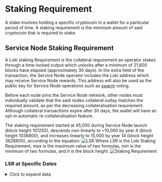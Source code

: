 # Staking Requirement

A stake involves holding a specific cryptocoin in a wallet for a particular period of time. A staking requirement is the minimum amount of said cryptocoin that is required to stake.

## Service Node Staking Requirement
A Loki staking Requirement is the collateral requirement an operator stakes through a time-locked output which unlocks after a minimum of 21,600 blocks have elapsed (approximately 30 days). In the extra field of the transaction, the Service Node operator includes the Loki address which may receive Service Node rewards. This address will also be used as the public key for Service Node operations such as [swarm](../Advanced/SwarmFlagging.md) voting.

Before each node joins the Service Node network, other nodes must individually validate that the said nodes collateral outlay matches the required amount, as per the decreasing collateralisation requirement. Although collateral transactions  expire after 30 days, the wallet will have an opt-in automatic re-collateralisation feature.

The staking requirement started at 45,000 during Service Node launch (block height 101250), descends non-linearly to ~10,000 by year 4 (block height 1036800), and increases linearly to 15,000 by year 14 (block height 3628800), according to the equation:
![LSR](../assets/LSRformula.JPG)
Where *LSR* is the Loki Staking Requirement, *max* is the maximum value of two formulas, *min* is the minimum of two formulas, and *h* is the block height.
![Staking Requirement](../assets/StakingRequirement.JPG)

### LSR at Specific Dates
<details>
  <summary>Click to expand data </summary>
  
| Date (MM/YYYY)| Block Height|Staking Requirement (Loki)|
|:---------:|:---------:|:---------------:|
| 09/2018 | 101250  | 45000               |
| 10/2018 | 122850  | 41181               |
| 11/2018 | 144450  | 37780               |
| 12/2018 | 166050  | 34749               |
| 01/2019 | 187650  | 32049               |
| 02/2019 | 209250  | 29643               |
| 03/2019 | 230850  | 27500               |
| 04/2019 | 252450  | 25591               |
| 05/2019 | 274050  | 23890               |
| 06/2019 | 295650  | 22374               |
| 07/2019 | 317250  | 21024               |
| 08/2019 | 338850  | 19822               |
| 09/2019 | 360450  | 18750               |
| 10/2019 | 382050  | 17795               |
| 11/2019 | 403650  | 16945               |
| 12/2019 | 425250  | 16187               |
| 01/2020 | 446850  | 15512               |
| 02/2020 | 468450  | 14911               |
| 03/2020 | 490050  | 14375               |
| 04/2020 | 511650  | 13898               |
| 05/2020 | 533250  | 13472               |
| 06/2020 | 554850  | 13094               |
| 07/2020 | 576450  | 12756               |
| 08/2020 | 598050  | 12455               |
| 09/2020 | 619650  | 12188               |
| 10/2020 | 641250  | 11949               |
| 11/2020 | 662850  | 11736               |
| 12/2020 | 684450  | 11547               |
| 01/2021 | 706050  | 11378               |
| 02/2021 | 727650  | 11228               |
| 03/2021 | 749250  | 11094               |
| 04/2021 | 770850  | 10974               |
| 05/2021 | 792450  | 10868               |
| 06/2021 | 814050  | 10773               |
| 07/2021 | 835650  | 10689               |
| 08/2021 | 857250  | 10614               |
| 09/2021 | 878850  | 10547               |
| 10/2021 | 900450  | 10487               |
| 11/2021 | 922050  | 10434               |
| 12/2021 | 943650  | 10387               |
| 01/2022 | 965250  | 10345               |
| 02/2022 | 986850  | 10307               |
| 03/2022 | 1008450 | 10273               |
| 04/2022 | 1030050 | 10244               |
| 05/2022 | 1051650 | 10217               |
| 06/2022 | 1073250 | 10193               |
| 07/2022 | 1094850 | 10172               |
| 08/2022 | 1116450 | 10154               |
| 09/2022 | 1138050 | 10195               |
| 10/2022 | 1159650 | 10237               |
| 11/2022 | 1181250 | 10279               |
| 12/2022 | 1202850 | 10320               |
| 01/2023 | 1224450 | 10362               |
| 02/2023 | 1246050 | 10404               |
| 03/2023 | 1267650 | 10445               |
| 04/2023 | 1289250 | 10487               |
| 05/2023 | 1310850 | 10529               |
| 06/2023 | 1332450 | 10570               |
| 07/2023 | 1354050 | 10612               |
| 08/2023 | 1375650 | 10654               |
| 09/2023 | 1397250 | 10695               |
| 10/2023 | 1418850 | 10737               |
| 11/2023 | 1440450 | 10779               |
| 12/2023 | 1462050 | 10820               |
| 01/2024 | 1483650 | 10862               |
| 02/2024 | 1505250 | 10904               |
| 03/2024 | 1526850 | 10945               |
| 04/2024 | 1548450 | 10987               |
| 05/2024 | 1570050 | 11029               |
| 06/2024 | 1591650 | 11070               |
| 07/2024 | 1613250 | 11112               |
| 08/2024 | 1634850 | 11154               |
| 09/2024 | 1656450 | 11195               |
| 10/2024 | 1678050 | 11237               |
| 11/2024 | 1699650 | 11279               |
| 12/2024 | 1721250 | 11320               |
| 01/2025 | 1742850 | 11362               |
| 02/2025 | 1764450 | 11404               |
| 03/2025 | 1786050 | 11445               |
| 04/2025 | 1807650 | 11487               |
| 05/2025 | 1829250 | 11529               |
| 06/2025 | 1850850 | 11570               |
| 07/2025 | 1872450 | 11612               |
| 08/2025 | 1894050 | 11654               |
| 09/2025 | 1915650 | 11695               |
| 10/2025 | 1937250 | 11737               |
| 11/2025 | 1958850 | 11779               |
| 12/2025 | 1980450 | 11820               |
| 01/2026 | 2002050 | 11862               |
| 02/2026 | 2023650 | 11904               |
| 03/2026 | 2045250 | 11945               |
| 04/2026 | 2066850 | 11987               |
| 05/2026 | 2088450 | 12029               |
| 06/2026 | 2110050 | 12070               |
| 07/2026 | 2131650 | 12112               |
| 08/2026 | 2153250 | 12154               |
| 09/2026 | 2174850 | 12195               |
| 10/2026 | 2196450 | 12237               |
| 11/2026 | 2218050 | 12279               |
| 12/2026 | 2239650 | 12320               |
| 01/2027 | 2261250 | 12362               |
| 02/2027 | 2282850 | 12404               |
| 03/2027 | 2304450 | 12445               |
| 04/2027 | 2326050 | 12487               |
| 05/2027 | 2347650 | 12529               |
| 06/2027 | 2369250 | 12570               |
| 07/2027 | 2390850 | 12612               |
| 08/2027 | 2412450 | 12654               |
| 09/2027 | 2434050 | 12695               |
| 10/2027 | 2455650 | 12737               |
| 11/2027 | 2477250 | 12779               |
| 12/2027 | 2498850 | 12820               |
| 01/2028 | 2520450 | 12862               |
| 02/2028 | 2542050 | 12904               |
| 03/2028 | 2563650 | 12945               |
| 04/2028 | 2585250 | 12987               |
| 05/2028 | 2606850 | 13029               |
| 06/2028 | 2628450 | 13070               |
| 07/2028 | 2650050 | 13112               |
| 08/2028 | 2671650 | 13154               |
| 09/2028 | 2693250 | 13195               |
| 10/2028 | 2714850 | 13237               |
| 11/2028 | 2736450 | 13279               |
| 12/2028 | 2758050 | 13320               |
| 01/2029 | 2779650 | 13362               |
| 02/2029 | 2801250 | 13404               |
| 03/2029 | 2822850 | 13445               |
| 04/2029 | 2844450 | 13487               |
| 05/2029 | 2866050 | 13529               |
| 06/2029 | 2887650 | 13570               |
| 07/2029 | 2909250 | 13612               |
| 08/2029 | 2930850 | 13654               |
| 09/2029 | 2952450 | 13695               |
| 10/2029 | 2974050 | 13737               |
| 11/2029 | 2995650 | 13779               |
| 12/2029 | 3017250 | 13820               |
| 01/2030 | 3038850 | 13862               |
| 02/2030 | 3060450 | 13904               |
| 03/2030 | 3082050 | 13945               |
| 04/2030 | 3103650 | 13987               |
| 05/2030 | 3125250 | 14029               |
| 06/2030 | 3146850 | 14070               |
| 07/2030 | 3168450 | 14112               |
| 08/2030 | 3190050 | 14154               |
| 09/2030 | 3211650 | 14195               |
| 10/2030 | 3233250 | 14237               |
| 11/2030 | 3254850 | 14279               |
| 12/2030 | 3276450 | 14320               |
| 01/2031 | 3298050 | 14362               |
| 02/2031 | 3319650 | 14404               |
| 03/2031 | 3341250 | 14445               |
| 04/2031 | 3362850 | 14487               |
| 05/2031 | 3384450 | 14529               |
| 06/2031 | 3406050 | 14570               |
| 07/2031 | 3427650 | 14612               |
| 08/2031 | 3449250 | 14654               |
| 09/2031 | 3470850 | 14695               |
| 10/2031 | 3492450 | 14737               |
| 11/2031 | 3514050 | 14779               |
| 12/2031 | 3535650 | 14820               |
| 01/2032 | 3557250 | 14862               |
| 02/2032 | 3578850 | 14904               |
| 03/2032 | 3600450 | 14945               |
| 04/2032 | 3622050 | 14987               |
| 05/2032 | 3643650 | 15000               |
| 06/2032 | 3665250 | 15000               |
| 07/2032 | 3686850 | 15000               |
| 08/2032 | 3708450 | 15000               |
| 09/2032 | 3730050 | 15000               |
| 10/2032 | 3751650 | 15000               |
| 11/2032 | 3773250 | 15000               |
| 12/2032 | 3794850 | 15000               |

</details>